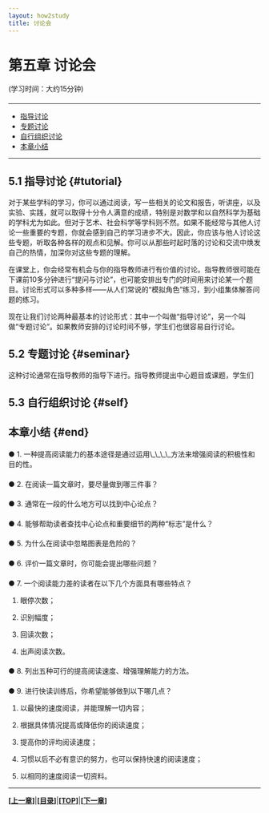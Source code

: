 ```yaml
---
layout: how2study
title: 讨论会
---
```


# 第五章 讨论会

(学习时间：大约15分钟)

<h4 id="top"></h4>

***

*   [指导讨论](#tutorial)
*   [专题讨论](#seminar)
*   [自行组织讨论](#self)
*   [本章小结](#end)

***

## 5.1 指导讨论 {#tutorial}

对于某些学科的学习，你可以通过阅读，写一些相关的论文和报告，听讲座，以及实验、实践，就可以取得十分令人满意的成绩，特别是对数学和以自然科学为基础的学科尤为如此。但对于艺术、社会科学等学科则不然。如果不能经常与其他人讨论一些重要的专题，你就会感到自己的学习进步不大。因此，你应该与他人讨论这些专题，听取各种各样的观点和见解。你可以从那些时起时落的讨论和交流中焕发自己的热情，加深你对这些专题的理解。

在课堂上，你会经常有机会与你的指导教师进行有价值的讨论。指导教师很可能在下课前10多分钟进行“提问与讨论”，也可能安排出专门的时间用来讨论某一个题目。讨论形式可以多种多样——从人们常说的“模拟角色”练习，到小组集体解答问题的练习。

现在让我们讨论两种最基本的讨论形式：其中一个叫做“指导讨论”，另一个叫做“专题讨论”。如果教师安排的讨论时间不够，学生们也很容易自行讨论。

## 5.2 专题讨论 {#seminar}

这种讨论通常在指导教师的指导下进行。指导教师提出中心题目或课题，学生们

## 5.3 自行组织讨论 {#self}

## 本章小结 {#end}

<h4 id="asw24"></h4>
● 1. 一种提高阅读能力的基本途径是通过运用<a onclick="alert('SQ3R')">\_\_\_\_</a>方法来增强阅读的积极性和目的性。

<h4 id="asw25"></h4>
● 2. 在阅读一篇文章时，要尽量做到<a onclick="alert('找出中心论点，确定重要细节，评价作者观点。')">哪三件事</a>？

<h4 id="asw26"></h4>
● 3. 通常在一段的<a onclick="alert('第一句或最后一句')">什么地方</a>可以找到中心论点？

<h4 id="asw27"></h4>
● 4. 能够帮助读者查找中心论点和重要细节的两种“标志”<a onclick="alert('黑体字、下划线等直观标志和过渡、转折等词汇标志')">是什么</a>？

<h4 id="asw28"></h4>
● 5. <a onclick="alert('图表中可能包含文字部分没有表述的中心论点和没有展开的重要细节。')">为什么</a>在阅读中忽略图表是危险的？

<h4 id="asw29"></h4>
● 6. 评价一篇文章时，你可能会提出<a onclick="alert('“这个说法怎么证明？”这可能是你必须要思考的问题，除此之外，还有4.1.3中提到的更多问题，以及你自己想到的其它问题。')">哪些问题</a>？

<h4 id="asw30"></h4>
● 7. 一个阅读能力差的读者在以下<a onclick="alert('多，小，多，多')">几个方面</a>具有哪些特点？

1. 眼停次数；

2. 识别幅度；

3. 回读次数；

4. 出声阅读次数。

<h4 id="asw31"></h4>
● 8. <a onclick="alert('改善学习环境，不要出声，练习快速阅读，掌握思维单位，扩大词汇量等。')">列出五种可行的提高阅读速度、增强理解能力的方法</a>。

<h4 id="asw32"></h4>
● 9. 进行快读训练后，你希望能够做到以下<a onclick="alert('2和3')">哪几点</a>？

1. 以最快的速度阅读，并能理解一切内容；

2. 根据具体情况提高或降低你的阅读速度；

3. 提高你的评均阅读速度；

4. 习惯以后不必有意识的努力，也可以保持快速的阅读速度；

5. 以相同的速度阅读一切资料。

***

**[[上一章][pre]]**\|**[[目录][content]]**\|**[[TOP](#top)]**\|**[[下一章][next]]**

[pre]: how2study_4.html '第四章 提高阅读能力'

[content]: how2study.html '目录'

[next]: how2study_6.html '第六章 记笔记'
